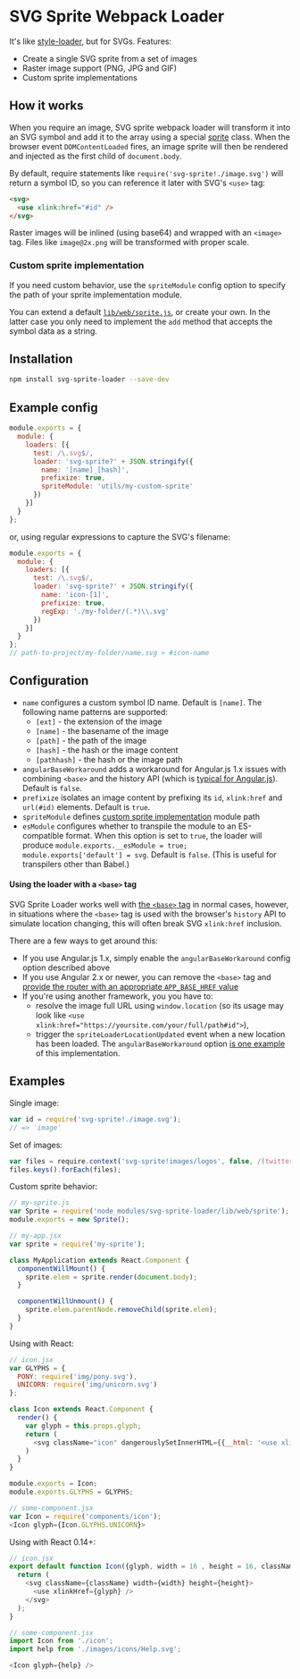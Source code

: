 # SVG Sprite Webpack Loader

It's like [style-loader](https://github.com/webpack/style-loader), but for SVGs. Features:

- Create a single SVG sprite from a set of images
- Raster image support (PNG, JPG and GIF)
- Custom sprite implementations

## How it works
When you require an image, SVG sprite webpack loader will transform it into an SVG symbol and add it to the array using a special [sprite](lib/web/sprite.js) class.
When the browser event `DOMContentLoaded` fires, an image sprite will then be rendered and injected as the first child of `document.body`.

By default, require statements like `require('svg-sprite!./image.svg')` will return a symbol ID, so you can reference it later
with SVG's `<use>` tag:

```html
<svg>
  <use xlink:href="#id" />
</svg>
```

Raster images  will be inlined (using base64) and wrapped with an `<image>` tag.
Files like `image@2x.png` will be transformed with proper scale.

### Custom sprite implementation
If you need custom behavior, use the `spriteModule` config option to specify the path of your sprite implementation module.

You can extend a default [`lib/web/sprite.js`](lib/web/sprite.js), or create your own.
In the latter case you only need to implement the `add` method that accepts the symbol data as a string.

## Installation

```bash
npm install svg-sprite-loader --save-dev
```

## Example config
```js
module.exports = {
  module: {
    loaders: [{
      test: /\.svg$/,
      loader: 'svg-sprite?' + JSON.stringify({
        name: '[name]_[hash]',
        prefixize: true,
        spriteModule: 'utils/my-custom-sprite'
      })
    }]
  }
};
```
or, using regular expressions to capture the SVG's filename:
```js
module.exports = {
  module: {
    loaders: [{
      test: /\.svg$/,
      loader: 'svg-sprite?' + JSON.stringify({
        name: 'icon-[1]',
        prefixize: true,
        regExp: './my-folder/(.*)\\.svg'
      })
    }]
  }
};
// path-to-project/my-folder/name.svg > #icon-name
```

## Configuration

* `name` configures a custom symbol ID name. Default is `[name]`. The following name patterns are supported:
  * `[ext]` - the extension of the image
  * `[name]` - the basename of the image
  * `[path]` - the path of the image
  * `[hash]` - the hash or the image content
  * `[pathhash]` - the hash or the image path
* `angularBaseWorkaround` adds a workaround for Angular.js 1.x issues with combining `<base>` and the history API (which is [typical for Angular.js](https://github.com/angular/angular.js/issues/8934)). Default is `false`.
* `prefixize` isolates an image content by prefixing its `id`, `xlink:href` and `url(#id)` elements. Default is `true`.
* `spriteModule` defines [custom sprite implementation](#custom-sprite-implementation) module path
* `esModule` configures whether to transpile the module to an ES-compatible format. When this option is set to `true`, the loader will produce `module.exports.__esModule = true; module.exports['default'] = svg`. Default is `false`. (This is useful for transpilers other than Babel.)

#### Using the loader with a `<base>` tag
SVG Sprite Loader works well with [the `<base>` tag](https://developer.mozilla.org/en-US/docs/Web/HTML/Element/base) in normal cases, however, in situations where the `<base>` tag is used with the browser's `history` API to simulate location changing, this will often break SVG `xlink:href` inclusion.

There are a few ways to get around this:
- If you use Angular.js 1.x, simply enable the `angularBaseWorkaround` config option described above
- If you use Angular 2.x or newer, you can remove the `<base>` tag and [provide the router with an appropriate `APP_BASE_HREF` value](https://angular.io/docs/ts/latest/guide/router.html#!#html5-urls-and-the-lt-base-href-)
- If you're using another framework, you you have to: 
  - resolve the image full URL using `window.location` (so its usage may look like `<use xlink:href="https://yoursite.com/your/full/path#id">`), 
  - trigger the `spriteLoaderLocationUpdated` event when a new location has been loaded. The `angularBaseWorkaround` option [is one example](https://github.com/kisenka/svg-sprite-loader/blob/master/lib/web/angular-base-workaround.js#L6) of this implementation.

## Examples

Single image:
```js
var id = require('svg-sprite!./image.svg');
// => 'image'
```

Set of images:
```js
var files = require.context('svg-sprite!images/logos', false, /(twitter|facebook|youtube)\.svg$/);
files.keys().forEach(files);
```

Custom sprite behavior:
```js
// my-sprite.js
var Sprite = require('node_modules/svg-sprite-loader/lib/web/sprite');
module.exports = new Sprite();

// my-app.jsx
var sprite = require('my-sprite');

class MyApplication extends React.Component {
  componentWillMount() {
    sprite.elem = sprite.render(document.body);
  }

  componentWillUnmount() {
    sprite.elem.parentNode.removeChild(sprite.elem);
  }
}
```

Using with React:
```js
// icon.jsx
var GLYPHS = {
  PONY: require('img/pony.svg'),
  UNICORN: require('img/unicorn.svg')
};

class Icon extends React.Component {
  render() {
    var glyph = this.props.glyph;
    return (
      <svg className="icon" dangerouslySetInnerHTML={{__html: '<use xlink:href="' + glyph + '"></use>'}}/>
    )
  }
}

module.exports = Icon;
module.exports.GLYPHS = GLYPHS;

// some-component.jsx
var Icon = require('components/icon');
<Icon glyph={Icon.GLYPHS.UNICORN}>
```

Using with React 0.14+:
```js
// icon.jsx
export default function Icon({glyph, width = 16 , height = 16, className = 'icon'}){
  return (
    <svg className={className} width={width} height={height}>
      <use xlinkHref={glyph} />
    </svg>
  );
}

// some-component.jsx
import Icon from './icon';
import help from './images/icons/Help.svg';

<Icon glyph={help} />
```

